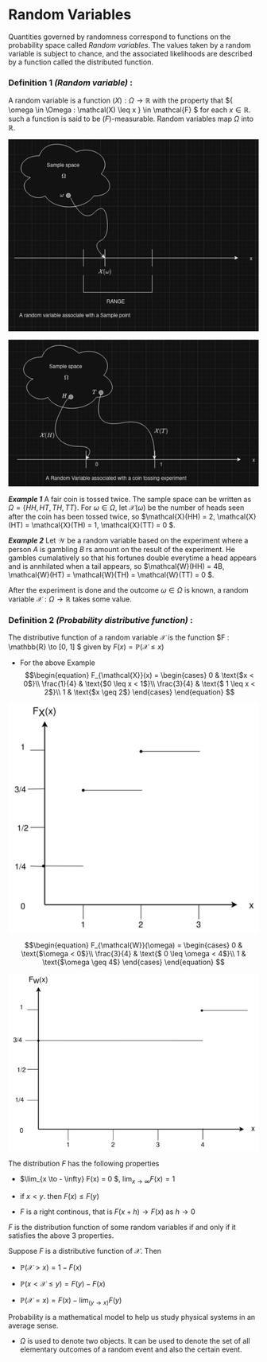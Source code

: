 # Random Variables
Quantities governed by randomness correspond to functions on the probability space called *Random variables*. The values taken by a random variable is subject to chance, and the associated likelihoods are described by a function called the distributed function.

### Definition 1 _(Random variable)_ :
A random variable is a function $\mathcal(X) : \Omega \to \mathbb{R}$ with the property that $\{ \omega \in \Omega : \mathcal(X) \leq x \} \in \mathcal{F} $ for each $x \in \mathbb{R}$. such a function is said to be   $\mathcal(F)$-measurable. Random variables map $\Omega$ into $\mathbb{R}$.


![alt text](./images/RV1.jpg)


![alt text](./images/RV2.jpg)

**_Example 1_**
A fair coin is tossed twice. The sample space can be written as $\Omega = \{HH, HT, TH, TT\}$. For $\omega \in \Omega$, let $\mathcal{X}(\omega)$ be the number of heads seen after the coin has been tossed twice, so $\mathcal{X}(HH) = 2, \mathcal{X}(HT) = \mathcal{X}(TH) = 1, \mathcal{X}(TT) = 0 $.

**_Example 2_**
Let $\mathcal{W}$ be a random variable based on the experiment where a person $A$ is gambling $B$ rs amount on the result of the experiment. He gambles cumalatively so that his fortunes double everytime a head appears and is annhilated when a tail appears, so $\mathcal{W}(HH) = 4B, \mathcal{W}(HT) = \mathcal{W}(TH) = \mathcal{W}(TT) = 0 $.

After the experiment is done and the outcome $\omega \in \Omega$ is known, a random variable $\mathcal{X} : \Omega \to \mathbb{R}$ takes some value.


### Definition 2 _(Probability distributive function)_ :
The distributive function of a random variable $\mathcal{X}$ is the function $F : \mathbb{R} \to [0, 1] $ given by $F(x) = \mathbb{P}(\mathcal{X} \leq x)$

- For the above Example
$$\begin{equation}
  F_{\mathcal{X}}(x) =
    \begin{cases}
      0 & \text{$x < 0$}\\
      \frac{1}{4} & \text{$0 \leq x < 1$}\\
      \frac{3}{4} & \text{$ 1 \leq x < 2$}\\
      1 & \text{$x \geq 2$} 
    \end{cases}       
\end{equation} $$

![alt text](./images/PMF1.jpg)

$$\begin{equation}
  F_{\mathcal{W}}(\omega) =
    \begin{cases}
      0 & \text{$\omega < 0$}\\
      \frac{3}{4} & \text{$ 0 \leq \omega < 4$}\\
      1 & \text{$\omega \geq 4$} 
    \end{cases}       
\end{equation} $$

![alt text](./images/PMF2.jpg)

The distribution $F$ has the following properties
- $\lim_{x \to - \infty} F(x) = 0 $, $\lim_{x \to \infty} F(x) = 1$

- if $x < y$. then $F(x) \leq F(y)$

- $F$ is a right continous, that is $F(x + h) \to F(x)$ as $h \to 0$

$F$ is the distribution function of some random variables if and only if it satisfies the above 3 properties.

Suppose $F$ is a distributive function of $\mathcal{X}$. Then 
- $\mathbb{P}(\mathcal{X} > x) = 1 - F(x)$

- $\mathbb{P}(x < \mathcal{X} \leq y) = F(y) -F(x)$

- $\mathbb{P}(\mathcal{X} = x) = F(x) - \lim_(y \to x) F(y)$

Probability is a mathematical model to help us study physical systems in an average sense.

- $\Omega$ is used to denote two objects. It can be used to denote the set of all elementary outcomes of a random event and also the certain event.